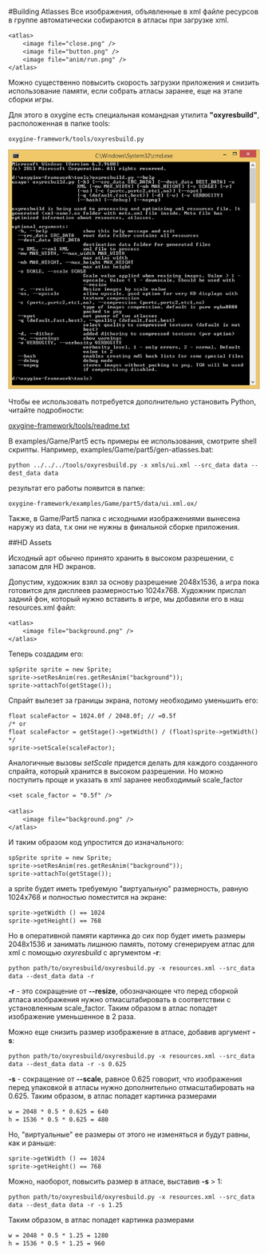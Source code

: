 #Building Atlasses
Все изображения, объявленные в xml файле ресурсов в группе <atlas> автоматически собираются в атласы при загрузке xml. 
	
	<atlas>
	    <image file="close.png" />
	    <image file="button.png" />     
	    <image file="anim/run.png" />
	</atlas>

Можно существенно повысить скорость загрузки приложения и снизить использование памяти, если собрать атласы заранее, еще на этапе сборки игры.

Для этого в oxygine есть специальная командная утилита **"oxyresbuild"**, расположенная в папке tools:

	oxygine-framework/tools/oxyresbuild.py

![](img/oxyresbuild.png)

Чтобы ее использовать потребуется дополнительно установить Python, читайте подробности:
		
[oxygine-framework/tools/readme.txt](https://bitbucket.org/oxygine/oxygine-framework/src/tip/tools/readme.txt?at=tip)

В examples/Game/Part5 есть примеры ее использования, смотрите shell скрипты. Например, 
examples/Game/part5/gen-atlasses.bat:

	python ../../../tools/oxyresbuild.py -x xmls/ui.xml --src_data data --dest_data data

результат его работы появится в папке:

	oxygine-framework/examples/Game/part5/data/ui.xml.ox/

Также, в Game/Part5 папка с исходными изображениями вынесена наружу из data, т.к они не нужны в финальной сборке приложения.


##HD Assets

Исходный арт обычно принято хранить в высоком разрешении, с запасом для HD экранов.
 
Допустим, художник взял за основу разрешение 2048х1536, а игра пока готовится для дисплеев размерностью 1024x768.
Художник прислал задний фон, который нужно вставить в игре, мы добавили его в наш resources.xml файл:

	<atlas>
	    <image file="background.png" />
	</atlas> 

Теперь создадим его:

	spSprite sprite = new Sprite;
	sprite->setResAnim(res.getResAnim("background"));
	sprite->attachTo(getStage());

Спрайт вылезет за границы экрана, потому необходимо уменьшить его:

	float scaleFactor = 1024.0f / 2048.0f; // =0.5f
	/* or
	float scaleFactor = getStage()->getWidth() / (float)sprite->getWidth()	
	*/
	sprite->setScale(scaleFactor);

Аналогичные вызовы *setScale* придется делать для каждого созданного спрайта, который хранится в высоком разрешении. Но можно поступить проще и указать в xml заранее необходимый scale_factor

	<set scale_factor = "0.5f" />

 	<atlas>
	    <image file="background.png" />
	</atlas>

И таким образом код упростится до изначального: 
	
	spSprite sprite = new Sprite;
	sprite->setResAnim(res.getResAnim("background"));
	sprite->attachTo(getStage());

а sprite будет иметь требуемую "виртуальную" размерность, равную 1024x768 и полностью поместится на экране:

	sprite->getWidth () == 1024
	sprite->getHeight() == 768 

Но в оперативной памяти картинка до сих пор будет иметь размеры 2048х1536 и занимать лишнюю память, потому сгенерируем атлас для xml с помощью *oxyresbuild* с аргументом **-r**:

	python path/to/oxyresbuild/oxyresbuild.py -x resources.xml --src_data data --dest_data data -r

**-r** - это сокращение от **--resize**, обозначающее что перед сборкой атласа изображения нужно отмасштабировать в соответствии с установленным scale_factor. Таким образом в атлас попадет изображение уменьшенное в 2 раза.

Можно еще снизить размер изображение в атласе, добавив аргумент **-s**:

	python path/to/oxyresbuild/oxyresbuild.py -x resources.xml --src_data data --dest_data data -r -s 0.625

**-s** - сокращение от **--scale**, равное 0.625 говорит, что изображения перед упаковкой в атласы нужно дополнительно отмасштабировать на 0.625. Таким образом, в атлас попадет картинка размерами

	w = 2048 * 0.5 * 0.625 = 640
	h = 1536 * 0.5 * 0.625 = 480

Но, "виртуальные" ее размеры от этого не изменяться и будут равны, как и раньше:

	sprite->getWidth () == 1024
	sprite->getHeight() == 768 

Можно, наоборот, повысить размер в атласе, выставив **-s** > 1:
	
	python path/to/oxyresbuild/oxyresbuild.py -x resources.xml --src_data data --dest_data data -r -s 1.25 

Таким образом, в атлас попадет картинка размерами

	w = 2048 * 0.5 * 1.25 = 1280
	h = 1536 * 0.5 * 1.25 = 960


